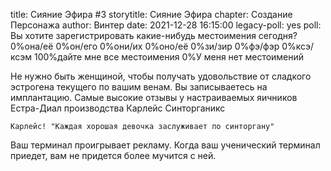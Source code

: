 title: Сияние Эфира #3
storytitle: Сияние Эфира
chapter: Создание Персонажа
author: Винтер
date: 2021-12-28 16:15:00
legacy-poll: yes
poll: Вы хотите зарегистрировать какие-нибудь местоимения сегодня?
      0%она/её
      0%он/его
      0%они/их
      0%оно/её
      0%зи/зир
      0%фэ/фэр
      0%ксэ/ксэм
      100%дайте мне все местоимения
      0%У меня нет местоимений

Не нужно быть женщиной, чтобы получать удовольствие от сладкого эстрогена текущего по вашим венам. Вы записываетесь на имплантацию. Самые высокие отзывы у настраиваемых яичников Естра-Диал производства Карлейс Синторганикс

`Карлейс! "Каждая хорошая девочка заслуживает по синторгану"`

Ваш терминал проигрывает рекламу. Когда ваш ученический терминал приедет, вам не придется более мучится с ней.